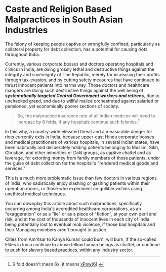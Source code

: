 # Caste and Religion Based Malpractices in South Asian Industries

The felony of keeping people captive or wrongfully confined, particularly as collateral property for debt collection, has a potential for causing riots throughout India. 

Currently, various corporate bosses and doctors operating hospitals and clinics in India, are doing grossly lethal and destructive things against the integrity and sovereignty of The Republic, merely for increasing their profits through tax-evasion, and by cutting safety measures that have continued to thrust innocent patients into harms way. Those doctors and healthcare mangers are doing such destructive things against the well being of ***systematically targeted Central Government workers and retirees,*** due to unchecked greed, and due to willful malice orchestrated against salaried or pensioned, yet economically poorer sections of society. 

>So, the malpractice insurance rate of all Indian medicos will need to increase by 6 folds, if any hospitals continue such felonies.[^1] 

In this why, a country-wide elevated threat and a measurable danger for riots currently exits in India, because upper-cast Hindu corporate bosses and medical practitioners of various hospitals, in several Indian states, have been habitually and deliberately holding patients belonging to Muslim, Sikh, Christian, and other minorities or Dalit groups, as captive chattel and as leverage, for extorting money from family members of those patients, under the guise of debt collection for the hospital's "rendered medical goods and services."

This is a much more problematic issue than few doctors in various regions of India, who sadistically enjoy slashing or gashing patients within their operation rooms, or those who experiment on gullible victims using unethical medical techniques. 

You can downplay this article about such malpractices, specifically occurring among India's accredited healthcare corporations, as an "exaggeration" or as a "lie" or as a piece of "fiction", at your own peril and risk, and at the cost of thousands of innocent lives in each city of India being potentially lost to eventual mob violence, if those bad hospitals and their Managing members aren't brought to justice. 

Cities from Amritsar to Kanya Kumari could burn, will burn, if the so-called Elites in India continue to abuse fellow human beings as chattel, or continue to push for slavery based practices, within any industry sector. 

[^1]: 6 fold doesn't mean 6x, it means [xPow(6)](https://en.wikipedia.org/wiki/Rate_making).